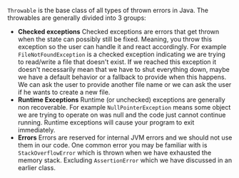 `Throwable` is the base class of all types of thrown errors in Java.
The throwables are generally divided into 3 groups:
- **Checked exceptions**
Checked exceptions are errors that get thrown when the state can possibly still be fixed.
Meaning, you throw this exception so the user can handle it and react accordingly.
For example `FileNotFoundException` is a checked exception indicating we are trying to read/write a file that doesn't exist.
If we reached this exception it doesn't necessarily mean that we have to shut everything down, maybe we have a default behavior or a fallback to provide when this happens.
We can ask the user to provide another file name or we can ask the user if he wants to create a new file.
- **Runtime Exceptions**
Runtime (or unchecked) exceptions are generally non recoverable.
For example `NullPointerException` means some object we are trying to operate on was null and the code just cannot continue running.
Runtime exceptions will cause your program to exit immediately.
- **Errors**
Errors are reserved for internal JVM errors and we should not use them in our code.
One common error you may be familiar with is `StackOverflowError` which is thrown when we have exhausted the memory stack.
Excluding `AssertionError` which we have discussed in an earlier class.